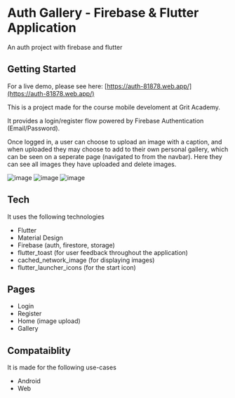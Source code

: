 # Auth Gallery - Firebase & Flutter Application

An auth project with firebase and flutter

## Getting Started

For a live demo, please see here: [https://auth-81878.web.app/](https://auth-81878.web.app/)

This is a project made for the course mobile develoment at Grit Academy.

It provides a login/register flow powered by Firebase Authentication (Email/Password).

Once logged in, a user can choose to upload an image with a caption, and when uploaded they may choose to add to their own personal gallery, which can be seen on a seperate page (navigated to from the navbar). Here they can see all images they have uploaded and delete images.

![image](https://github.com/user-attachments/assets/d5e69b16-e29d-4a99-8ec4-9e780fb70bd4)
![image](https://github.com/user-attachments/assets/58bec574-31f3-4c89-87ca-961368f8bb5c)
![image](https://github.com/user-attachments/assets/2b1500d9-8240-46b5-8120-c84d0b17a283)

## Tech

It uses the following technologies

- Flutter
- Material Design
- Firebase (auth, firestore, storage)
- flutter_toast (for user feedback throughout the application)
- cached_network_image (for displaying images)
- flutter_launcher_icons (for the start icon)

## Pages
- Login
- Register
- Home (image upload)
- Gallery

## Compataiblity

It is made for the following use-cases

- Android
- Web
